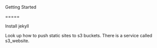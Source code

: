 Getting Started

=====

Install jekyll

Look up how to push static sites to s3 buckets. There is a service called s3_website.
